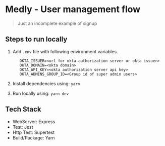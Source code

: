 # Medly - User management flow

> Just an incomplete example of signup

## Steps to run locally

1. Add `.env` file with following environment variables.

   ```text
      OKTA_ISSUER=<url for okta authorization server or okta issuer>
      OKTA_DOMAIN=<okta domain>
      OKTA_API_KEY=<okta authorization server api key>
      OKTA_ADMINS_GROUP_ID=<Group id of super admin users>
   ```

2. Install dependencies using: `yarn`

3. Run locally using: `yarn dev`

## Tech Stack

- WebServer: Express
- Test: Jest
- Http Test: Supertest
- Build/Package: Yarn

